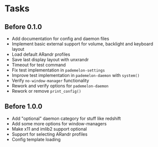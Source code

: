 # Tasks

## Before 0.1.0
* Add documentation for config and daemon files
* Implement basic external support for volume, backlight and keyboard layout
* Load default ARandr profiles
* Save last display layout with unxrandr
* Timeout for test command
* Fix test implementation in `pademelon-settings`
* Improve test implementation in `pademelon-daemon` with `system()`
* Verify `no-window-manager` functionality
* Rework and verify options for `pademelon-daemon`
* Rework or remove `print_config()`

## Before 1.0.0
* Add "optional" daemon category for stuff like redshift
* Add some more options for window-managers
* Make x11 and imlib2 support optional
* Support for selecting ARandr profiles
* Config template loading
